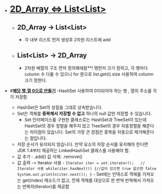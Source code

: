 - # [**2D_Array <=> List<List<Integer>>**](https://github.com/SinJeongEun/Algorithm_study/blob/master/Algorithm_study/src/Array_2D/Convert_2DArray_List.java)
  -   ## 2D_Array -> List<List<Integer>>
      -  각 내부 리스트 먼저 생성후 2차원 리스트에 add
  -  ## List<List<Integer>> ->  2D_Array
     - 2차원 배열의 구조 먼저 정의해애됨**! 행먼저 크기 정하고, 각 행마다 column 수 다를 수 있으니 for 문으로 list.get(i).size 사용하여 column 크기 정한다.

- #[**해당 행,열 0으로 만들기**](https://github.com/SinJeongEun/Algorithm_study/blob/master/Algorithm_study/src/Array_2D/MatrixZero.java)
   -HashSet 사용하여 0이되어야 하는 행 , 열의 주소를 각각 저장함
    - HashSet은 Set의 성질을 그대로 상속받습니다. 
    - Set은 객체를 **중복해서 저장할 수 없고** 하나의 null 값만 저장할 수 있습니다.
      -  Set 인터페이스를 구현한 클래스로는 HashSet과 TreeSet이 있는데 HashSet의 경우 정렬을 해주지 않고 TreeSet의 경우 자동정렬을 해준다는 차이점이 있습니다. Set의 가장 큰 장점은 중복을 자동으로 제거해준다는 점입니다.
    - 저장 순서가 유지되지 않습니다.  만약 요소의 저장 순서를 유지해야 한다면 JDK 1.4부터 제공하는 LinkedHashSet 클래스를 사용해야 함.
    -  값 추가 : .add()   값 삭제:  .remove()
    -  값 출력 -> Iterator 사용
      - ```
      Iterator iter = set.iterator();	// Iterator 사용
while(iter.hasNext()) {//값이 있으면 true 없으면 false
    System.out.println(iter.next());
} ```
      - Set에는 인덱스로 객체를 가져오는 get(index) 메소드가 없고, 전체 객체를 대상으로 한 번씩 반복해서 가져오는 반복자(Iterator)를 제공함
       

 
